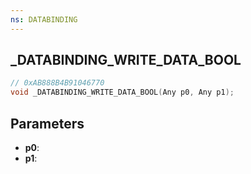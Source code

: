 ```yaml
---
ns: DATABINDING
---
```

## _DATABINDING_WRITE_DATA_BOOL

```c
// 0xAB888B4B91046770
void _DATABINDING_WRITE_DATA_BOOL(Any p0, Any p1);
```

## Parameters
* **p0**:
* **p1**:

